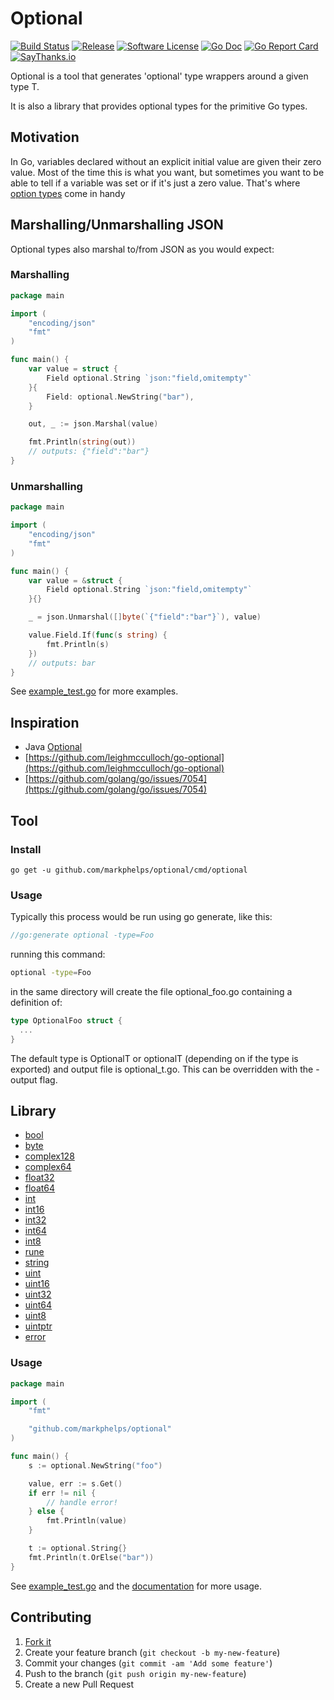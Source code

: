 # Optional

[![Build Status](https://travis-ci.org/markphelps/optional.svg?branch=master)](https://travis-ci.org/markphelps/optional)
[![Release](https://img.shields.io/github/release/markphelps/optional.svg?style=flat-square)](https://github.com/markphelps/optional/releases/latest)
[![Software License](https://img.shields.io/badge/license-MIT-brightgreen.svg?style=flat-square)](LICENSE.md)
[![Go Doc](https://img.shields.io/badge/godoc-reference-blue.svg?style=flat-square)](http://godoc.org/github.com/markphelps/optional)
[![Go Report Card](https://goreportcard.com/badge/github.com/markphelps/optional?style=flat-square)](https://goreportcard.com/report/github.com/markphelps/optional)
[![SayThanks.io](https://img.shields.io/badge/SayThanks.io-%E2%98%BC-1EAEDB.svg?style=flat-square)](https://saythanks.io/to/markphelps)

Optional is a tool that generates 'optional' type wrappers around a given type T.

It is also a library that provides optional types for the primitive Go types.

## Motivation

In Go, variables declared without an explicit initial value are given their zero value. Most of the time this is what you want, but sometimes you want to be able to tell if a variable was set or if it's just a zero value. That's where [option types](https://en.wikipedia.org/wiki/Option_type) come in handy

## Marshalling/Unmarshalling JSON

Optional types also marshal to/from JSON as you would expect:

### Marshalling

```go
package main

import (
	"encoding/json"
	"fmt"
)

func main() {
	var value = struct {
		Field optional.String `json:"field,omitempty"`
	}{
		Field: optional.NewString("bar"),
	}

	out, _ := json.Marshal(value)

	fmt.Println(string(out))
	// outputs: {"field":"bar"}
}
```

### Unmarshalling

```go
package main

import (
	"encoding/json"
	"fmt"
)

func main() {
	var value = &struct {
		Field optional.String `json:"field,omitempty"`
	}{}

	_ = json.Unmarshal([]byte(`{"field":"bar"}`), value)

	value.Field.If(func(s string) {
		fmt.Println(s)
	})
	// outputs: bar
}
```

See [example_test.go](example_test.go) for more examples.

## Inspiration

* Java [Optional](https://docs.oracle.com/javase/8/docs/api/java/util/Optional.html)
* [https://github.com/leighmcculloch/go-optional](https://github.com/leighmcculloch/go-optional)
* [https://github.com/golang/go/issues/7054](https://github.com/golang/go/issues/7054)

## Tool

### Install

`go get -u github.com/markphelps/optional/cmd/optional`

### Usage

Typically this process would be run using go generate, like this:

```go
//go:generate optional -type=Foo
```

running this command:

```bash
optional -type=Foo
```

in the same directory will create the file optional_foo.go
containing a definition of:

```go
type OptionalFoo struct {
  ...
}
```

The default type is OptionalT or optionalT (depending on if the type is exported)
and output file is optional_t.go. This can be overridden with the -output flag.

## Library

* [bool](bool.go)
* [byte](byte.go)
* [complex128](complex128.go)
* [complex64](complex64.go)
* [float32](float32.go)
* [float64](float64.go)
* [int](int.go)
* [int16](int16.go)
* [int32](int32.go)
* [int64](int64.go)
* [int8](int8.go)
* [rune](rune.go)
* [string](string.go)
* [uint](uint.go)
* [uint16](uint16.go)
* [uint32](uint32.go)
* [uint64](uint64.go)
* [uint8](uint8.go)
* [uintptr](uintptr.go)
* [error](error.go)

### Usage

```go
package main

import (
	"fmt"

	"github.com/markphelps/optional"
)

func main() {
	s := optional.NewString("foo")

	value, err := s.Get()
	if err != nil {
		// handle error!
	} else {
		fmt.Println(value)
	}

	t := optional.String{}
	fmt.Println(t.OrElse("bar"))
}
```

See [example_test.go](example_test.go) and the [documentation](http://godoc.org/github.com/markphelps/optional) for more usage.

## Contributing

1. [Fork it](https://github.com/markphelps/optional/fork)
1. Create your feature branch (`git checkout -b my-new-feature`)
1. Commit your changes (`git commit -am 'Add some feature'`)
1. Push to the branch (`git push origin my-new-feature`)
1. Create a new Pull Request

